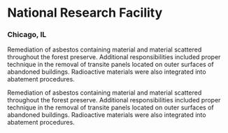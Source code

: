 # National Research Facility
### Chicago, IL

Remediation of asbestos containing material and material scattered throughout the forest preserve. Additional responsibilities included proper technique in the removal of transite panels located on outer surfaces of abandoned buildings. Radioactive materials were also integrated into abatement procedures.

Remediation of asbestos containing material and material scattered throughout the forest preserve. Additional responsibilities included proper technique in the removal of transite panels located on outer surfaces of abandoned buildings. Radioactive materials were also integrated into abatement procedures.